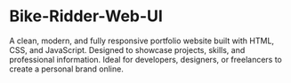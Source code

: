 # Bike-Ridder-Web-UI
A clean, modern, and fully responsive portfolio website built with HTML, CSS, and JavaScript. Designed to showcase projects, skills, and professional information. Ideal for developers, designers, or freelancers to create a personal brand online.
